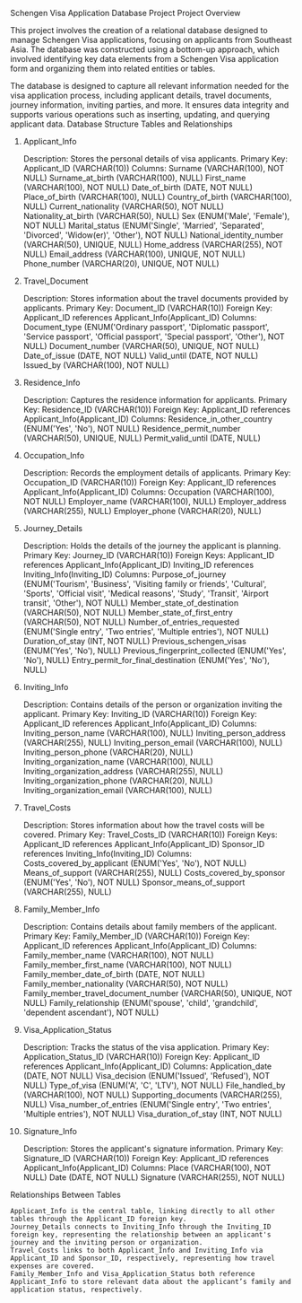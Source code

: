 Schengen Visa Application Database Project
Project Overview

This project involves the creation of a relational database designed to manage Schengen Visa applications, focusing on applicants from Southeast Asia. The database was constructed using a bottom-up approach, which involved identifying key data elements from a Schengen Visa application form and organizing them into related entities or tables.

The database is designed to capture all relevant information needed for the visa application process, including applicant details, travel documents, journey information, inviting parties, and more. It ensures data integrity and supports various operations such as inserting, updating, and querying applicant data.
Database Structure
Tables and Relationships
1. Applicant_Info

    Description: Stores the personal details of visa applicants.
    Primary Key: Applicant_ID (VARCHAR(10))
    Columns:
        Surname (VARCHAR(100), NOT NULL)
        Surname_at_birth (VARCHAR(100), NULL)
        First_name (VARCHAR(100), NOT NULL)
        Date_of_birth (DATE, NOT NULL)
        Place_of_birth (VARCHAR(100), NULL)
        Country_of_birth (VARCHAR(100), NULL)
        Current_nationality (VARCHAR(50), NOT NULL)
        Nationality_at_birth (VARCHAR(50), NULL)
        Sex (ENUM('Male', 'Female'), NOT NULL)
        Marital_status (ENUM('Single', 'Married', 'Separated', 'Divorced', 'Widow(er)', 'Other'), NOT NULL)
        National_identity_number (VARCHAR(50), UNIQUE, NULL)
        Home_address (VARCHAR(255), NOT NULL)
        Email_address (VARCHAR(100), UNIQUE, NOT NULL)
        Phone_number (VARCHAR(20), UNIQUE, NOT NULL)

2. Travel_Document

    Description: Stores information about the travel documents provided by applicants.
    Primary Key: Document_ID (VARCHAR(10))
    Foreign Key: Applicant_ID references Applicant_Info(Applicant_ID)
    Columns:
        Document_type (ENUM('Ordinary passport', 'Diplomatic passport', 'Service passport', 'Official passport', 'Special passport', 'Other'), NOT NULL)
        Document_number (VARCHAR(50), UNIQUE, NOT NULL)
        Date_of_issue (DATE, NOT NULL)
        Valid_until (DATE, NOT NULL)
        Issued_by (VARCHAR(100), NOT NULL)

3. Residence_Info

    Description: Captures the residence information for applicants.
    Primary Key: Residence_ID (VARCHAR(10))
    Foreign Key: Applicant_ID references Applicant_Info(Applicant_ID)
    Columns:
        Residence_in_other_country (ENUM('Yes', 'No'), NOT NULL)
        Residence_permit_number (VARCHAR(50), UNIQUE, NULL)
        Permit_valid_until (DATE, NULL)

4. Occupation_Info

    Description: Records the employment details of applicants.
    Primary Key: Occupation_ID (VARCHAR(10))
    Foreign Key: Applicant_ID references Applicant_Info(Applicant_ID)
    Columns:
        Occupation (VARCHAR(100), NOT NULL)
        Employer_name (VARCHAR(100), NULL)
        Employer_address (VARCHAR(255), NULL)
        Employer_phone (VARCHAR(20), NULL)

5. Journey_Details

    Description: Holds the details of the journey the applicant is planning.
    Primary Key: Journey_ID (VARCHAR(10))
    Foreign Keys:
        Applicant_ID references Applicant_Info(Applicant_ID)
        Inviting_ID references Inviting_Info(Inviting_ID)
    Columns:
        Purpose_of_journey (ENUM('Tourism', 'Business', 'Visiting family or friends', 'Cultural', 'Sports', 'Official visit', 'Medical reasons', 'Study', 'Transit', 'Airport transit', 'Other'), NOT NULL)
        Member_state_of_destination (VARCHAR(50), NOT NULL)
        Member_state_of_first_entry (VARCHAR(50), NOT NULL)
        Number_of_entries_requested (ENUM('Single entry', 'Two entries', 'Multiple entries'), NOT NULL)
        Duration_of_stay (INT, NOT NULL)
        Previous_schengen_visas (ENUM('Yes', 'No'), NULL)
        Previous_fingerprint_collected (ENUM('Yes', 'No'), NULL)
        Entry_permit_for_final_destination (ENUM('Yes', 'No'), NULL)

6. Inviting_Info

    Description: Contains details of the person or organization inviting the applicant.
    Primary Key: Inviting_ID (VARCHAR(10))
    Foreign Key: Applicant_ID references Applicant_Info(Applicant_ID)
    Columns:
        Inviting_person_name (VARCHAR(100), NULL)
        Inviting_person_address (VARCHAR(255), NULL)
        Inviting_person_email (VARCHAR(100), NULL)
        Inviting_person_phone (VARCHAR(20), NULL)
        Inviting_organization_name (VARCHAR(100), NULL)
        Inviting_organization_address (VARCHAR(255), NULL)
        Inviting_organization_phone (VARCHAR(20), NULL)
        Inviting_organization_email (VARCHAR(100), NULL)

7. Travel_Costs

    Description: Stores information about how the travel costs will be covered.
    Primary Key: Travel_Costs_ID (VARCHAR(10))
    Foreign Keys:
        Applicant_ID references Applicant_Info(Applicant_ID)
        Sponsor_ID references Inviting_Info(Inviting_ID)
    Columns:
        Costs_covered_by_applicant (ENUM('Yes', 'No'), NOT NULL)
        Means_of_support (VARCHAR(255), NULL)
        Costs_covered_by_sponsor (ENUM('Yes', 'No'), NOT NULL)
        Sponsor_means_of_support (VARCHAR(255), NULL)

8. Family_Member_Info

    Description: Contains details about family members of the applicant.
    Primary Key: Family_Member_ID (VARCHAR(10))
    Foreign Key: Applicant_ID references Applicant_Info(Applicant_ID)
    Columns:
        Family_member_name (VARCHAR(100), NOT NULL)
        Family_member_first_name (VARCHAR(100), NOT NULL)
        Family_member_date_of_birth (DATE, NOT NULL)
        Family_member_nationality (VARCHAR(50), NOT NULL)
        Family_member_travel_document_number (VARCHAR(50), UNIQUE, NOT NULL)
        Family_relationship (ENUM('spouse', 'child', 'grandchild', 'dependent ascendant'), NOT NULL)

9. Visa_Application_Status

    Description: Tracks the status of the visa application.
    Primary Key: Application_Status_ID (VARCHAR(10))
    Foreign Key: Applicant_ID references Applicant_Info(Applicant_ID)
    Columns:
        Application_date (DATE, NOT NULL)
        Visa_decision (ENUM('Issued', 'Refused'), NOT NULL)
        Type_of_visa (ENUM('A', 'C', 'LTV'), NOT NULL)
        File_handled_by (VARCHAR(100), NOT NULL)
        Supporting_documents (VARCHAR(255), NULL)
        Visa_number_of_entries (ENUM('Single entry', 'Two entries', 'Multiple entries'), NOT NULL)
        Visa_duration_of_stay (INT, NOT NULL)

10. Signature_Info

    Description: Stores the applicant's signature information.
    Primary Key: Signature_ID (VARCHAR(10))
    Foreign Key: Applicant_ID references Applicant_Info(Applicant_ID)
    Columns:
        Place (VARCHAR(100), NOT NULL)
        Date (DATE, NOT NULL)
        Signature (VARCHAR(255), NOT NULL)

Relationships Between Tables

    Applicant_Info is the central table, linking directly to all other tables through the Applicant_ID foreign key.
    Journey_Details connects to Inviting_Info through the Inviting_ID foreign key, representing the relationship between an applicant's journey and the inviting person or organization.
    Travel_Costs links to both Applicant_Info and Inviting_Info via Applicant_ID and Sponsor_ID, respectively, representing how travel expenses are covered.
    Family_Member_Info and Visa_Application_Status both reference Applicant_Info to store relevant data about the applicant’s family and application status, respectively.
